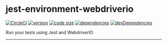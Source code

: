 # jest-environment-webdriverio

[![CircleCI](https://circleci.com/gh/iiroj/jest-environment-webdriverio.svg?style=shield)](https://circleci.com/gh/iiroj/jest-environment-webdriverio)
[![version](https://img.shields.io/npm/v/jest-environment-webdriverio.svg)](https://www.npmjs.com/package/jest-environment-webdriverio)
[![code size](https://img.shields.io/github/languages/code-size/iiroj/jest-environment-webdriverio.svg)](https://github.com/iiroj/jest-environment-webdriverio)
[![dependencies](https://img.shields.io/david/iiroj/jest-environment-webdriverio.svg)](https://github.com/iiroj/jest-environment-webdriverio/blob/master/package.json)
[![devDependencies](https://img.shields.io/david/dev/iiroj/jest-environment-webdriverio.svg)](https://github.com/iiroj/jest-environment-webdriverio/blob/master/package.json)

Run your tests using Jest and WebdriverIO

---

